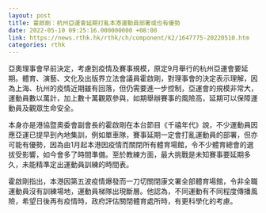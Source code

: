 ```yaml
---
layout: post
title: 霍啟剛：杭州亞運會延期打亂本港運動員部署或也有優勢
date: 2022-05-10 09:25:16.000000000 +08:00
link: https://news.rthk.hk/rthk/ch/component/k2/1647775-20220510.htm
categories: rthk
---
```


亞奧理事會早前決定，考慮到疫情及賽事規模，原定9月舉行的杭州亞運會要延期。體育、演藝、文化及出版界立法會議員霍啟剛，對理事會的決定表示理解，因為上海、杭州的疫情近期雖有回落，但仍需要進一步控制，亞運會的規模非常大，運動員數以萬計，加上數十萬觀眾參與，如期舉辦賽事的風險高，延期可以保障運動員及觀眾生命安全。

本身亦是港協暨奧委會副會長的霍啟剛在本台節目《千禧年代》說，不少運動員因應亞運已提早到內地集訓，例如單車隊，賽事延期一定會打亂運動員的部署，但亦可能有優勢，因為由1月起本港因疫情而關閉所有體育場館，令不少體育總會的選拔受影響，如今會多了時間準備。至於教練方面，最大挑戰是未知賽事要延期多久，未能精準定出運動員訓練的時間表。

霍啟剛指出，本港因第五波疫情爆發而一刀切關閉康文署全部體育場館，令非全職運動員沒有訓練場地，運動員梯隊出現斷層。他認為，不同運動有不同程度傳播風險，希望日後再有疫情時，政府評估關閉體育處所時，有更科學化的考慮。
